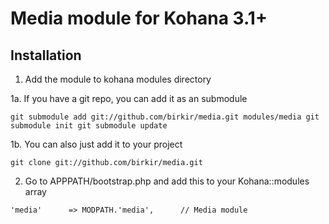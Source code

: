 Media module for Kohana 3.1+
=============

Installation
-------------

1. Add the module to kohana modules directory

1a. If you have a git repo, you can add it as an submodule

`
git submodule add git://github.com/birkir/media.git modules/media
git submodule init
git submodule update
`

1b. You can also just add it to your project

`
git clone git://github.com/birkir/media.git
`

2. Go to APPPATH/bootstrap.php and add this to your Kohana::modules array

`
'media'      => MODPATH.'media',      // Media module
`